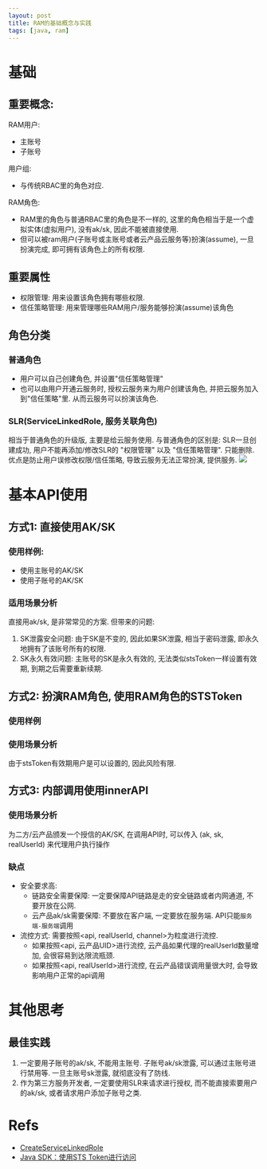 ```yaml
---
layout: post
title: RAM的基础概念与实践
tags: [java, ram]
---
```


# 基础
## 重要概念: 

RAM用户:
- 主账号
- 子账号

用户组: 
- 与传统RBAC里的角色对应.

RAM角色: 
- RAM里的角色与普通RBAC里的角色是不一样的, 这里的角色相当于是一个虚拟实体(虚拟用户), 没有ak/sk, 因此不能被直接使用. 
- 但可以被ram用户(子账号或主账号或者云产品云服务等)扮演(assume), 一旦扮演完成, 即可拥有该角色上的所有权限.

## 重要属性
- 权限管理: 用来设置该角色拥有哪些权限.
- 信任策略管理: 用来管理哪些RAM用户/服务能够扮演(assume)该角色

## 角色分类
### 普通角色
- 用户可以自己创建角色, 并设置"信任策略管理"
- 也可以由用户开通云服务时, 授权云服务来为用户创建该角色, 并把云服务加入到"信任策略"里. 从而云服务可以扮演该角色.

### SLR(ServiceLinkedRole, 服务关联角色)
相当于普通角色的升级版, 主要是给云服务使用. 
与普通角色的区别是: SLR一旦创建成功, 用户不能再添加/修改SLR的 "权限管理" 以及 "信任策略管理". 只能删除. 
优点是防止用户误修改权限/信任策略, 导致云服务无法正常扮演, 提供服务.
![](https://davywalker-bucket.oss-cn-shanghai.aliyuncs.com/img/202207042218061.png)

# 基本API使用
## 方式1: 直接使用AK/SK
### 使用样例: 
- 使用主账号的AK/SK
- 使用子账号的AK/SK 

### 适用场景分析
直接用ak/sk, 是非常常见的方案. 但带来的问题: 
1. SK泄露安全问题: 由于SK是不变的, 因此如果SK泄露, 相当于密码泄露, 即永久地拥有了该账号所有的权限.
2. SK永久有效问题: 主账号的SK是永久有效的, 无法类似stsToken一样设置有效期, 到期之后需要重新续期. 

## 方式2: 扮演RAM角色, 使用RAM角色的STSToken

### 使用样例

### 使用场景分析
由于stsToken有效期用户是可以设置的, 因此风险有限.


## 方式3: 内部调用使用innerAPI

### 使用场景分析
为二方/云产品颁发一个授信的AK/SK, 在调用API时, 可以传入 (ak, sk, realUserId) 来代理用户执行操作

### 缺点
- 安全要求高: 
  - 链路安全需要保障: 一定要保障API链路是走的安全链路或者内网通道, 不要开放在公网.
  - 云产品ak/sk需要保障: 不要放在客户端, 一定要放在服务端. API只能`服务端-服务端`调用
- 流控方式: 需要按照<api, realUserId, channel>为粒度进行流控.
  - 如果按照<api, 云产品UID>进行流控, 云产品如果代理的realUserId数量增加, 会很容易到达限流瓶颈. 
  - 如果按照<api, realUserId>进行流控, 在云产品错误调用量很大时, 会导致影响用户正常的api调用


# 其他思考
## 最佳实践
1. 一定要用子账号的ak/sk, 不能用主账号. 子账号ak/sk泄露, 可以通过主账号进行禁用等. 一旦主账号sk泄露, 就彻底没有了防线.
2. 作为第三方服务开发者, 一定要使用SLR来请求进行授权, 而不能直接索要用户的ak/sk, 或者请求用户添加子账号之类.

# Refs
- [CreateServiceLinkedRole](https://next.api.aliyun.com/document/Rds/2014-08-15/CreateServiceLinkedRole)
- [Java SDK：使用STS Token进行访问](https://developer.aliyun.com/ask/213942?spm=5176.21213303.J_6704733920.26.5c103eda7AvbNH&scm=20140722.S_community%40%40%E9%97%AE%E7%AD%94%40%40213942._.ID_community%40%40%E9%97%AE%E7%AD%94%40%40213942-RL_sts%20token-LOC_main-OR_ser-V_2-P0_6)




